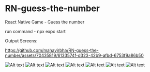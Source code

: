 # RN-guess-the-number

React Native Game - Guess the number

run command - npx expo start

Output Screens:

https://github.com/mahavirbha/RN-guess-the-number/assets/70435819/6133574f-d323-42b9-afbd-6753f9a86b50

![Alt text](assets/output/Screenshot_1684344643.png)
![Alt text](assets/output/Screenshot_1684344653.png)
![Alt text](assets/output/Screenshot_1684344659.png)
![Alt text](assets/output/Screenshot_1684344682.png)
![Alt text](assets/output/Screenshot_1684344706.png)
![Alt text](assets/output/Screenshot_1684344721.png)
![Alt text](assets/output/Screenshot_1684344724.png)